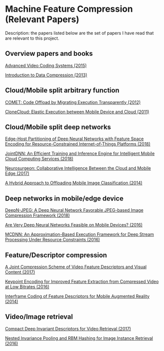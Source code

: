 # Machine Feature Compression (Relevant Papers)

Description: the papers listed below are the set of papers I have read
that are relevant to this project. 

## Overview papers and books

[Advanced Video Coding Systems (2015)](pdfs/2F978-3-319-14243-2.pdf)

[Introduction to Data Compression (2013)](pdfs/data_compression.pdf)

## Cloud/Mobile split arbitrary function

[COMET: Code Offload by Migrating Execution Transparently (2012)](pdfs/comet_osdi2012.pdf)

[CloneCloud: Elastic Execution between Mobile Device and Cloud (2011)](pdfs/10.1.1.226.1743.pdf)

## Cloud/Mobile split deep networks

[Edge-Host Partitioning of Deep Neural Networks with Feature Space Encoding for Resource-Constrained Internet-of-Things Platforms (2018)](pdfs/1802.03835.pdf)

[JointDNN: An Efficient Training and Inference Engine for Intelligent Mobile Cloud Computing Services (2018)](pdfs/1801.08618.pdf)

[Neurosurgeon: Collaborative Intelligence Between the Cloud and Mobile Edge (2017)](pdfs/kang2017neurosurgeon.pdf)

[A Hybrid Approach to Offloading Mobile Image Classification (2014)](pdfs/hauswald14hybrid.pdf)

## Deep networks in mobile/edge device

[DeepN-JPEG: A Deep Neural Network Favorable JPEG-based Image Compression Framework (2018)](pdfs/1803.05788.pdf)

[Are Very Deep Neural Networks Feasible on Mobile Devices? (2016)](pdfs/6d6be118386a1f76f389210ca4e3a87b0d4a.pdf)

[MCDNN: An Approximation-Based Execution Framework for Deep Stream Processing Under Resource Constraints (2016)](pdfs/p123-han.pdf)

## Feature/Descriptor compression

[A Joint Compression Scheme of Video Feature Descriptors and Visual Content (2017)](pdfs/07745929.pdf)

[Keypoint Encoding for Improved Feature Extraction from Compressed Video at Low Bitrates (2016)](pdfs/1506.08316.pdf)

[Interframe Coding of Feature Descriptors for Mobile Augmented Reality (2014)](pdfs/06837523.pdf)

## Video/Image retrieval

[Compact Deep Invariant Descriptors for Video Retrieval (2017)](pdfs/07923715.pdf)

[Nested Invariance Pooling and RBM Hashing for Image Instance Retrieval (2016)](pdfs/1603.04595.pdf)


